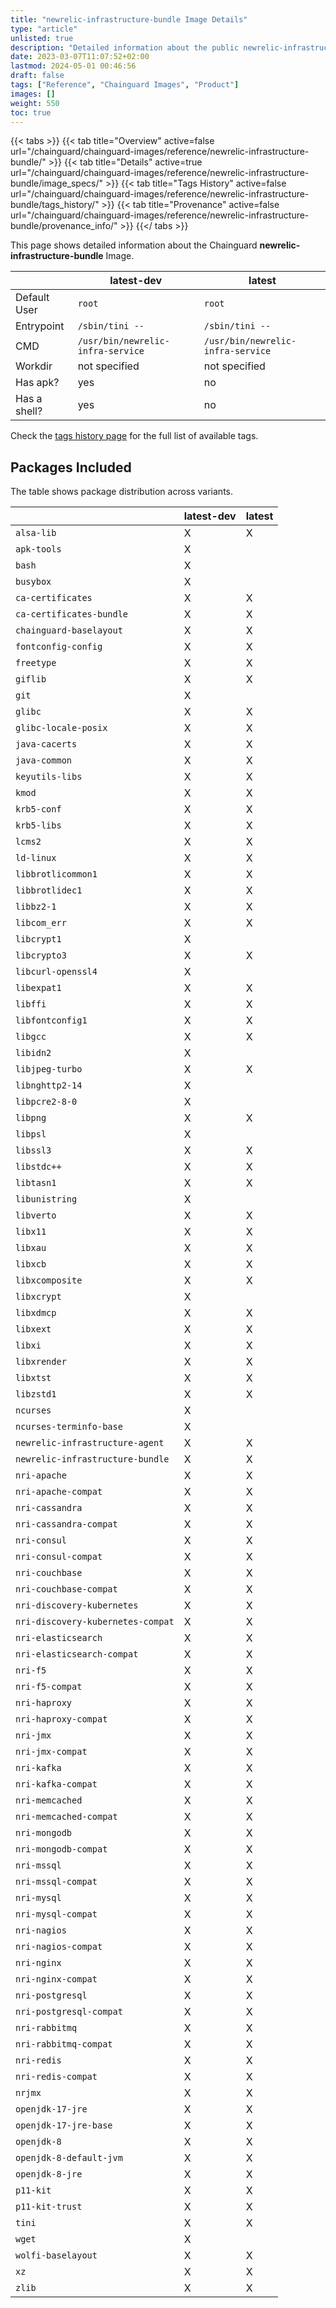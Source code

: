 ```yaml
---
title: "newrelic-infrastructure-bundle Image Details"
type: "article"
unlisted: true
description: "Detailed information about the public newrelic-infrastructure-bundle Chainguard Image."
date: 2023-03-07T11:07:52+02:00
lastmod: 2024-05-01 00:46:56
draft: false
tags: ["Reference", "Chainguard Images", "Product"]
images: []
weight: 550
toc: true
---
```


{{< tabs >}}
{{< tab title="Overview" active=false url="/chainguard/chainguard-images/reference/newrelic-infrastructure-bundle/" >}}
{{< tab title="Details" active=true url="/chainguard/chainguard-images/reference/newrelic-infrastructure-bundle/image_specs/" >}}
{{< tab title="Tags History" active=false url="/chainguard/chainguard-images/reference/newrelic-infrastructure-bundle/tags_history/" >}}
{{< tab title="Provenance" active=false url="/chainguard/chainguard-images/reference/newrelic-infrastructure-bundle/provenance_info/" >}}
{{</ tabs >}}

This page shows detailed information about the Chainguard **newrelic-infrastructure-bundle** Image.

|              | latest-dev                        | latest                            |
|--------------|-----------------------------------|-----------------------------------|
| Default User | `root`                            | `root`                            |
| Entrypoint   | `/sbin/tini --`                   | `/sbin/tini --`                   |
| CMD          | `/usr/bin/newrelic-infra-service` | `/usr/bin/newrelic-infra-service` |
| Workdir      | not specified                     | not specified                     |
| Has apk?     | yes                               | no                                |
| Has a shell? | yes                               | no                                |

Check the [tags history page](/chainguard/chainguard-images/reference/newrelic-infrastructure-bundle/tags_history/) for the full list of available tags.

## Packages Included
The table shows package distribution across variants.

|                                   | latest-dev | latest |
|-----------------------------------|------------|--------|
| `alsa-lib`                        | X          | X      |
| `apk-tools`                       | X          |        |
| `bash`                            | X          |        |
| `busybox`                         | X          |        |
| `ca-certificates`                 | X          | X      |
| `ca-certificates-bundle`          | X          | X      |
| `chainguard-baselayout`           | X          | X      |
| `fontconfig-config`               | X          | X      |
| `freetype`                        | X          | X      |
| `giflib`                          | X          | X      |
| `git`                             | X          |        |
| `glibc`                           | X          | X      |
| `glibc-locale-posix`              | X          | X      |
| `java-cacerts`                    | X          | X      |
| `java-common`                     | X          | X      |
| `keyutils-libs`                   | X          | X      |
| `kmod`                            | X          | X      |
| `krb5-conf`                       | X          | X      |
| `krb5-libs`                       | X          | X      |
| `lcms2`                           | X          | X      |
| `ld-linux`                        | X          | X      |
| `libbrotlicommon1`                | X          | X      |
| `libbrotlidec1`                   | X          | X      |
| `libbz2-1`                        | X          | X      |
| `libcom_err`                      | X          | X      |
| `libcrypt1`                       | X          |        |
| `libcrypto3`                      | X          | X      |
| `libcurl-openssl4`                | X          |        |
| `libexpat1`                       | X          | X      |
| `libffi`                          | X          | X      |
| `libfontconfig1`                  | X          | X      |
| `libgcc`                          | X          | X      |
| `libidn2`                         | X          |        |
| `libjpeg-turbo`                   | X          | X      |
| `libnghttp2-14`                   | X          |        |
| `libpcre2-8-0`                    | X          |        |
| `libpng`                          | X          | X      |
| `libpsl`                          | X          |        |
| `libssl3`                         | X          | X      |
| `libstdc++`                       | X          | X      |
| `libtasn1`                        | X          | X      |
| `libunistring`                    | X          |        |
| `libverto`                        | X          | X      |
| `libx11`                          | X          | X      |
| `libxau`                          | X          | X      |
| `libxcb`                          | X          | X      |
| `libxcomposite`                   | X          | X      |
| `libxcrypt`                       | X          |        |
| `libxdmcp`                        | X          | X      |
| `libxext`                         | X          | X      |
| `libxi`                           | X          | X      |
| `libxrender`                      | X          | X      |
| `libxtst`                         | X          | X      |
| `libzstd1`                        | X          | X      |
| `ncurses`                         | X          |        |
| `ncurses-terminfo-base`           | X          |        |
| `newrelic-infrastructure-agent`   | X          | X      |
| `newrelic-infrastructure-bundle`  | X          | X      |
| `nri-apache`                      | X          | X      |
| `nri-apache-compat`               | X          | X      |
| `nri-cassandra`                   | X          | X      |
| `nri-cassandra-compat`            | X          | X      |
| `nri-consul`                      | X          | X      |
| `nri-consul-compat`               | X          | X      |
| `nri-couchbase`                   | X          | X      |
| `nri-couchbase-compat`            | X          | X      |
| `nri-discovery-kubernetes`        | X          | X      |
| `nri-discovery-kubernetes-compat` | X          | X      |
| `nri-elasticsearch`               | X          | X      |
| `nri-elasticsearch-compat`        | X          | X      |
| `nri-f5`                          | X          | X      |
| `nri-f5-compat`                   | X          | X      |
| `nri-haproxy`                     | X          | X      |
| `nri-haproxy-compat`              | X          | X      |
| `nri-jmx`                         | X          | X      |
| `nri-jmx-compat`                  | X          | X      |
| `nri-kafka`                       | X          | X      |
| `nri-kafka-compat`                | X          | X      |
| `nri-memcached`                   | X          | X      |
| `nri-memcached-compat`            | X          | X      |
| `nri-mongodb`                     | X          | X      |
| `nri-mongodb-compat`              | X          | X      |
| `nri-mssql`                       | X          | X      |
| `nri-mssql-compat`                | X          | X      |
| `nri-mysql`                       | X          | X      |
| `nri-mysql-compat`                | X          | X      |
| `nri-nagios`                      | X          | X      |
| `nri-nagios-compat`               | X          | X      |
| `nri-nginx`                       | X          | X      |
| `nri-nginx-compat`                | X          | X      |
| `nri-postgresql`                  | X          | X      |
| `nri-postgresql-compat`           | X          | X      |
| `nri-rabbitmq`                    | X          | X      |
| `nri-rabbitmq-compat`             | X          | X      |
| `nri-redis`                       | X          | X      |
| `nri-redis-compat`                | X          | X      |
| `nrjmx`                           | X          | X      |
| `openjdk-17-jre`                  | X          | X      |
| `openjdk-17-jre-base`             | X          | X      |
| `openjdk-8`                       | X          | X      |
| `openjdk-8-default-jvm`           | X          | X      |
| `openjdk-8-jre`                   | X          | X      |
| `p11-kit`                         | X          | X      |
| `p11-kit-trust`                   | X          | X      |
| `tini`                            | X          | X      |
| `wget`                            | X          |        |
| `wolfi-baselayout`                | X          | X      |
| `xz`                              | X          | X      |
| `zlib`                            | X          | X      |

